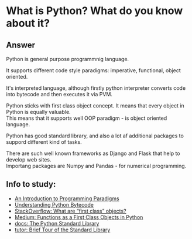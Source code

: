 # What is Python? What do you know about it?

## Answer
Python is general purpose programmnig language.

It supports different code style paradigms: imperative, functional, object oriented.

It's interpreted language, although firstly python interpreter converts code into bytecode and then 
executes it via PVM.

Python sticks with first class object concept. It means that every object in Python is equally valuable.  
This means that it supports well OOP paradigm - is object oriented language.

Python has good standard library, and also a lot af additional packages to suppord different kind of tasks.

There are such well known frameworks as Django and Flask that help to develop web sites.  
Importang packages are Numpy and Pandas - for numerical programming.

## Info to study:
* [An Introduction to Programming Paradigms](https://digitalfellows.commons.gc.cuny.edu/2018/03/12/an-introduction-to-programming-paradigms/#orgheadline2)
* [Understanding Python Bytecode](https://towardsdatascience.com/understanding-python-bytecode-e7edaae8734d)
* [StackOverflow: What are “first class” objects?](https://stackoverflow.com/questions/245192/what-are-first-class-objects)
* [Medium: Functions as a First Class Objects in Python](https://medium.com/python-in-plain-english/treat-functions-as-first-class-object-in-python-fde635eec951)
* [docs: The Python Standard Library](https://docs.python.org/3/library/index.html)
* [tutor: Brief Tour of the Standard Library](https://docs.python.org/3/tutorial/stdlib.html)
